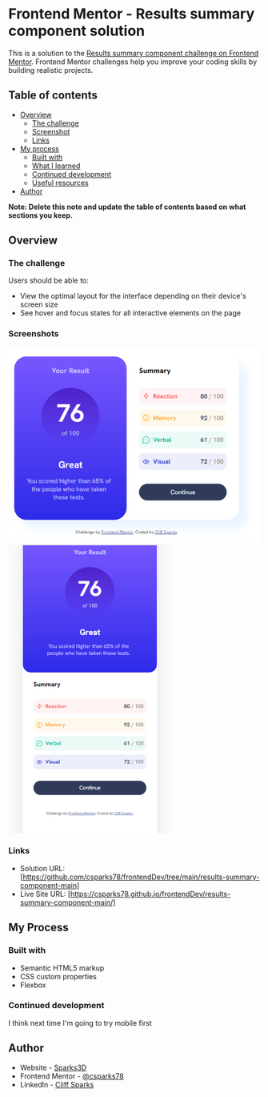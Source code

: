 # Frontend Mentor - Results summary component solution

This is a solution to the [Results summary component challenge on Frontend Mentor](https://www.frontendmentor.io/challenges/results-summary-component-CE_K6s0maV). Frontend Mentor challenges help you improve your coding skills by building realistic projects. 

## Table of contents

- [Overview](#overview)
  - [The challenge](#the-challenge)
  - [Screenshot](#screenshot)
  - [Links](#links)
- [My process](#my-process)
  - [Built with](#built-with)
  - [What I learned](#what-i-learned)
  - [Continued development](#continued-development)
  - [Useful resources](#useful-resources)
- [Author](#author)


**Note: Delete this note and update the table of contents based on what sections you keep.**

## Overview

### The challenge

Users should be able to:

- View the optimal layout for the interface depending on their device's screen size
- See hover and focus states for all interactive elements on the page

### Screenshots

![](./assets/images/challenge.PNG)
![](./assets/images/challenge-mobile.PNG)


### Links

- Solution URL: [https://github.com/csparks78/frontendDev/tree/main/results-summary-component-main]
- Live Site URL: [https://csparks78.github.io/frontendDev/results-summary-component-main/]

## My Process

### Built with

- Semantic HTML5 markup
- CSS custom properties
- Flexbox



### Continued development

I think next time I'm going to try mobile first




## Author

- Website - [Sparks3D](https://www.sparks3d.com)
- Frontend Mentor - [@csparks78](https://www.frontendmentor.io/profile/csparks78)
- LinkedIn - [Cliff Sparks](https://www.linkedin.com/in/cliff-sparks-8231092b/)


